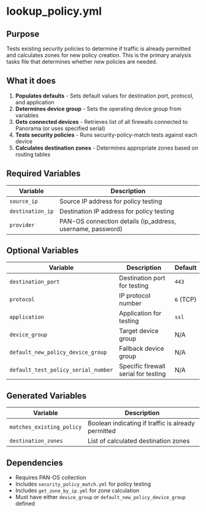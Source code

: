 # lookup_policy.yml

## Purpose
Tests existing security policies to determine if traffic is already permitted and calculates zones for new policy creation. This is the primary analysis tasks file that determines whether new policies are needed.

## What it does
1. **Populates defaults** - Sets default values for destination port, protocol, and application
2. **Determines device group** - Sets the operating device group from variables
3. **Gets connected devices** - Retrieves list of all firewalls connected to Panorama (or uses specified serial)
4. **Tests security policies** - Runs security-policy-match tests against each device
5. **Calculates destination zones** - Determines appropriate zones based on routing tables

## Required Variables

| Variable | Description |
|----------|-------------|
| `source_ip` | Source IP address for policy testing |
| `destination_ip` | Destination IP address for policy testing |
| `provider` | PAN-OS connection details (ip_address, username, password) |

## Optional Variables

| Variable | Description | Default |
|----------|-------------|---------|
| `destination_port` | Destination port for testing | `443` |
| `protocol` | IP protocol number | `6` (TCP) |
| `application` | Application for testing | `ssl` |
| `device_group` | Target device group | N/A |
| `default_new_policy_device_group` | Fallback device group | N/A |
| `default_test_policy_serial_number` | Specific firewall serial for testing | N/A |

## Generated Variables

| Variable | Description |
|----------|-------------|
| `matches_existing_policy` | Boolean indicating if traffic is already permitted |
| `destination_zones` | List of calculated destination zones |

## Dependencies
- Requires PAN-OS collection
- Includes `security_policy_match.yml` for policy testing
- Includes `get_zone_by_ip.yml` for zone calculation
- Must have either `device_group` or `default_new_policy_device_group` defined